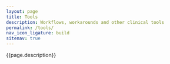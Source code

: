 ```yaml
---
layout: page
title: Tools
description: Workflows, workarounds and other clinical tools
permalink: /tools/
nav_icon_ligature: build
sitenav: true
---
```


{{page.description}}
